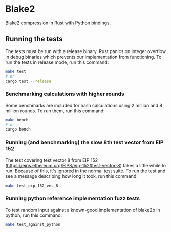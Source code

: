 # Blake2

Blake2 compression in Rust with Python bindings.

## Running the tests

The tests must be run with a release binary.  Rust panics on integer overflow
in debug binaries which prevents our implementation from functioning.  To run
the tests in release mode, run this command:
```bash
make test
# or
cargo test --release
```

### Benchmarking calculations with higher rounds

Some benchmarks are included for hash calculations using 2 million and 8
million rounds.  To run them, run this command:
```bash
make bench
# or
cargo bench
```

### Running (and benchmarking) the slow 8th test vector from EIP 152

The test covering test vector 8 from EIP 152
(https://eips.ethereum.org/EIPS/eip-152#test-vector-8) takes a little while to
run.  Because of this, it's ignored in the normal test suite.  To run the test
and see a message describing how long it took, run this command:
```bash
make test_eip_152_vec_8
```

### Running python reference implementation fuzz tests

To test random input against a known-good implementation of blake2b in python,
run this command:
```bash
make test_against_python
```
